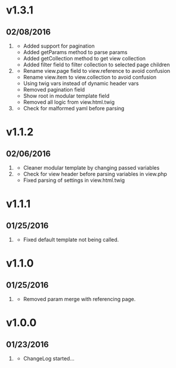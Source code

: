 # v1.3.1
## 02/08/2016

1. [](#new)
    * Added support for pagination
    * Added getParams method to parse params
    * Added getCollection method to get view collection
    * Added filter field to filter collection to selected page children
1. [](#improved)
    * Rename view.page field to view.reference to avoid confusion
    * Rename view.item to view.collection to avoid confusion
    * Using twig vars instead of dynamic header vars
    * Removed pagination field
    * Show root in modular template field
    * Removed all logic from view.html.twig
1. [](#bugfix)
    * Check for malformed yaml before parsing

# v1.1.2
## 02/06/2016

1. [](#improved)
    * Cleaner modular template by changing passed variables
1. [](#bugfix)
    * Check for view header before parsing variables in view.php
    * Fixed parsing of settings in view.html.twig

# v1.1.1
## 01/25/2016

1. [](#improved)
    * Fixed default template not being called.

# v1.1.0
## 01/25/2016

1. [](#improved)
    * Removed param merge with referencing page.

# v1.0.0
## 01/23/2016

1. [](#new)
    * ChangeLog started...